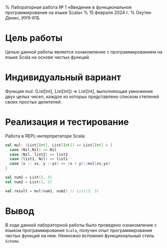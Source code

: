 % Лабораторная работа № 1 «Введение в функциональное
  программирование на языке Scala»
% 15 февраля 2024 г.
% Окутин Денис, ИУ9-61Б

# Цель работы
Целью данной работы является ознакомление с программированием на языке Scala
на основе чистых функций.

# Индивидуальный вариант
Функция mul: (List[Int], List[Int]) => List[Int],
выполняющая умножение двух целых чисел,
каждое из которых представлено списком степеней своих простых делителей.

# Реализация и тестирование

Работа в REPL-интерпретаторе Scala:

```scala
val mul: (List[Int], List[Int]) => List[Int] = {
  case (Nil,Nil) => Nil
  case (Nil, list2) => list2
  case (list1, Nil) => list1
  case (x :: xs, y ::ys) => (x + y)::mul(xs,ys)
}

val num1 = List(2, 3)
val num2 = List(1, 2)

val result = mul(num1, num2) // List(3, 5)
```

# Вывод
В ходе данной лабораторной работы было проведено ознакомление с языком программирования `Scala`,
получен опыт программирования чистых функций на нем. Немножко вспомнил функциональный стиль `Scheme`.
